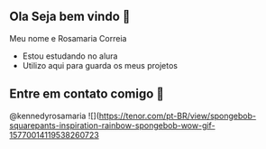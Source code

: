 ## Ola Seja bem vindo 🤟

 Meu nome e Rosamaria Correia
 
- Estou estudando no alura
- Utilizo aqui para guarda os meus projetos

 ## Entre em contato comigo 📧

 @kennedyrosamaria
![](https://tenor.com/pt-BR/view/spongebob-squarepants-inspiration-rainbow-spongebob-wow-gif-15770014119538260723